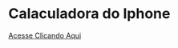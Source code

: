 # Calaculadora do Iphone
[Acesse Clicando Aqui](https://pedroaugusto2004.github.io/Calaculadora-iphone/)
